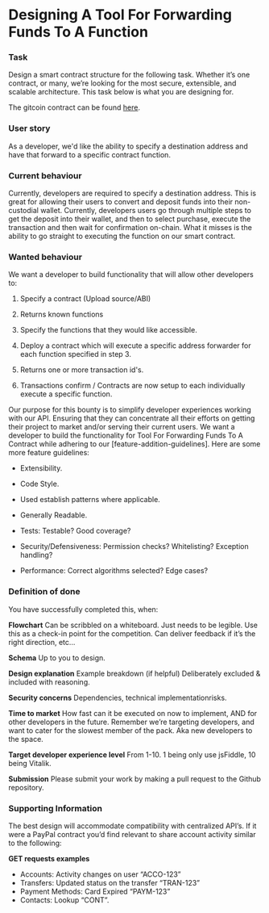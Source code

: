 # Designing A Tool For Forwarding Funds To A Function

### Task

Design a smart contract structure for the following task. Whether it’s one contract, or many, we’re looking for the most secure, extensible, and scalable architecture. This task below is what you are designing for.

The gitcoin contract can be found [here](https://gitcoin.co/issue/sendwyre/Gitcoin-Open-source-Community-Tools/1/2939).

### User story

As a developer, we'd like the ability to specify a destination address and have that forward to a specific contract function.

### Current behaviour

Currently, developers are required to specify a destination address. This is great for allowing their users to convert and deposit funds into their non-custodial wallet. Currently, developers users go through multiple steps to get the deposit into their wallet, and then to select purchase, execute the transaction and then wait for confirmation on-chain. What it misses is the ability to go straight to executing the function on our smart contract.

### Wanted behaviour

We want a developer to build functionality that will allow other developers to:

1. Specify a contract (Upload source/ABI)

2. Returns known functions

3. Specify the functions that they would like accessible.

4. Deploy a contract which will execute a specific address forwarder for each function specified in step 3.

5. Returns one or more transaction id's.

6. Transactions confirm / Contracts are now setup to each individually execute a specific function.

Our purpose for this bounty is to simplify developer experiences working with our API. Ensuring that they can concentrate all their efforts on getting their project to market and/or serving their current users. We want a developer to build the functionality for Tool For Forwarding Funds To A Contract while adhering to our [feature-addition-guidelines]. Here are some more feature guidelines:

- Extensibility.

- Code Style.

- Used establish patterns where applicable.

- Generally Readable.

- Tests: Testable? Good coverage?

- Security/Defensiveness: Permission checks? Whitelisting? Exception handling?

- Performance: Correct algorithms selected? Edge cases?

### Definition of done

You have successfully completed this, when:

**Flowchart**
Can be scribbled on a whiteboard. Just needs to be legible. Use this as a check-in point for the competition. Can deliver feedback if it’s the right direction, etc…

**Schema**
Up to you to design.

**Design explanation**
Example breakdown (if helpful) Deliberately excluded & included with reasoning.

**Security concerns**
Dependencies, technical implementationrisks.

**Time to market**
How fast can it be executed on now to implement, AND for other developers in the future. Remember we’re targeting developers, and want to cater for the slowest member of the pack. Aka new developers to the space.

**Target developer experience level**
From 1-10. 1 being only use jsFiddle, 10 being Vitalik.

**Submission**
Please submit your work by making a pull request to the Github repository.

### Supporting Information

The best design will accommodate compatibility with centralized API’s. If it were a PayPal contract you’d find relevant to share account activity similar to the following:

**GET requests examples**

- Accounts: Activity changes on user “ACCO-123”
- Transfers: Updated status on the transfer “TRAN-123”
- Payment Methods: Card Expired “PAYM-123”
- Contacts: Lookup “CONT”.
